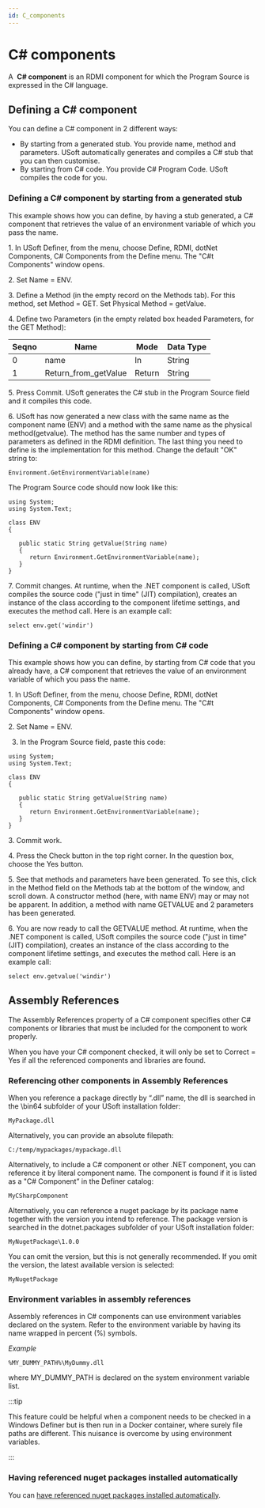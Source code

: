 ```yaml
---
id: C_components
---
```


# C# components

A  **C# component** is an RDMI component for which the Program Source is expressed in the C# language.

## Defining a C# component

You can define a C# component in 2 different ways:

- By starting from a generated stub. You provide name, method and parameters. USoft automatically generates and compiles a C# stub that you can then customise.
- By starting from C# code. You provide C# Program Code. USoft compiles the code for you.

### Defining a C# component by starting from a generated stub

This example shows how you can define, by having a stub generated, a C# component that retrieves the value of an environment variable of which you pass the name.

1. In USoft Definer, from the menu, choose Define, RDMI, dotNet Components, C# Components from the Define menu. The "C#t Components" window opens.

2. Set Name = ENV.

3. Define a Method (in the empty record on the Methods tab). For this method, set Method = GET. Set Physical Method = getValue.

4. Define two Parameters (in the empty related box headed Parameters, for the GET Method):

|**Seqno**|**Name**|**Mode**|**Data Type**|
|--------|--------|--------|--------|
|0       |name    |In      |String  |
|1       |Return_from_getValue|Return  |String  |



5. Press Commit. USoft generates the C# stub in the Program Source field and it compiles this code.

6. USoft has now generated a new class with the same name as the component name (ENV) and a method with the same name as the physical method(getvalue). The method has the same number and types of parameters as defined in the RDMI definition. The last thing you need to define is the implementation for this method. Change the default "OK" string to:

```
Environment.GetEnvironmentVariable(name)
```

The Program Source code should now look like this:

```language-cs
using System;
using System.Text;

class ENV
{

   public static String getValue(String name)
   {
      return Environment.GetEnvironmentVariable(name);
   }
}
```

7. Commit changes. At runtime, when the .NET component is called, USoft compiles the source code ("just in time" (JIT) compilation), creates an instance of the class according to the component lifetime settings, and executes the method call. Here is an example call:

```
select env.get('windir')
```

### Defining a C# component by starting from C# code

This example shows how you can define, by starting from C# code that you already have, a C# component that retrieves the value of an environment variable of which you pass the name.

1. In USoft Definer, from the menu, choose Define, RDMI, dotNet Components, C# Components from the Define menu. The "C#t Components" window opens.

2. Set Name = ENV.

3. In the Program Source field, paste this code:

```language-cs
using System;
using System.Text;

class ENV
{

   public static String getValue(String name)
   {
      return Environment.GetEnvironmentVariable(name);
   }
}
```

3. Commit work.

4. Press the Check button in the top right corner. In the question box, choose the Yes button.

5. See that methods and parameters have been generated. To see this, click in the Method field on the Methods tab at the bottom of the window, and scroll down. A constructor method (here, with name ENV) may or may not be apparent. In addition, a method with name GETVALUE and 2 parameters has been generated.

6. You are now ready to call the GETVALUE method. At runtime, when the .NET component is called, USoft compiles the source code ("just in time" (JIT) compilation), creates an instance of the class according to the component lifetime settings, and executes the method call. Here is an example call:

```
select env.getvalue('windir')
```

## Assembly References

The Assembly References property of a C# component specifies other C# components or libraries that must be included for the component to work properly.

When you have your C# component checked, it will only be set to Correct = Yes if all the referenced components and libraries are found.

### Referencing other components in Assembly References

When you reference a package directly by “.dll” name, the dll is searched in the \\bin64 subfolder of your USoft installation folder:

```
MyPackage.dll
```

Alternatively, you can provide an absolute filepath:

```
C:/temp/mypackages/mypackage.dll
```

Alternatively, to include a C# component or other .NET component, you can reference it by literal component name. The component is found if it is listed as a "C# Component” in the Definer catalog:

```
MyCSharpComponent 
```

Alternatively, you can reference a nuget package by its package name together with the version you intend to reference. The package version is searched in the dotnet.packages subfolder of your USoft installation folder:

```
MyNugetPackage\1.0.0
```

You can omit the version, but this is not generally recommended. If you omit the version, the latest available version is selected:

```
MyNugetPackage
```

### Environment variables in assembly references

Assembly references in C# components can use environment variables declared on the system.
Refer to the environment variable by having its name wrapped in percent (%) symbols.

*Example* 

```
%MY_DUMMY_PATH%\MyDummy.dll
```

where MY_DUMMY_PATH is declared on the system environment variable list.


:::tip

This feature could be helpful when a component needs to be checked in a Windows Definer but is then run in a Docker container, where surely file paths are different. This nuisance is overcome by using environment variables.

:::

### Having referenced nuget packages installed automatically

You can [have referenced nuget packages installed automatically](/Extensions/DotNet_components/Nugets.md).